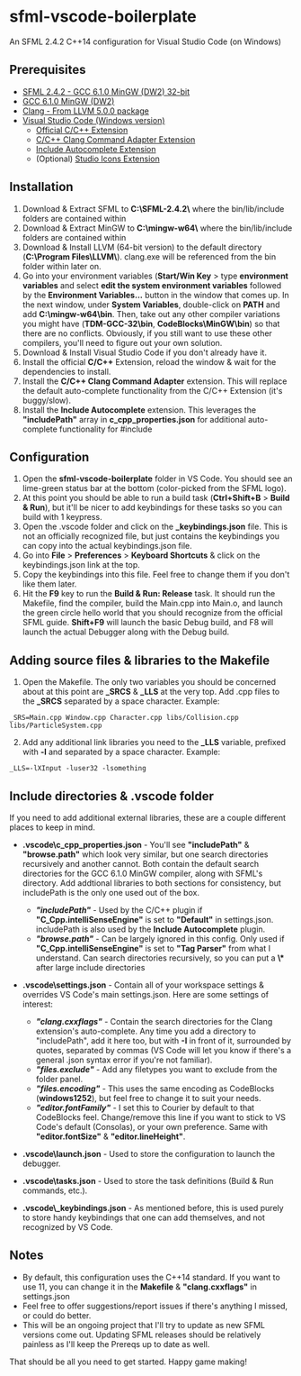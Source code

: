 # sfml-vscode-boilerplate
An SFML 2.4.2 C++14 configuration for Visual Studio Code (on Windows)

## Prerequisites

* [SFML 2.4.2 - GCC 6.1.0 MinGW (DW2) 32-bit](https://www.sfml-dev.org/files/SFML-2.4.2-windows-gcc-6.1.0-mingw-32-bit.zip)
* [GCC 6.1.0 MinGW (DW2)](https://sourceforge.net/projects/mingw-w64/files/Toolchains%20targetting%20Win32/Personal%20Builds/mingw-builds/6.1.0/threads-posix/dwarf/i686-6.1.0-release-posix-dwarf-rt_v5-rev0.7z/download)
* [Clang - From LLVM 5.0.0 package](http://releases.llvm.org/5.0.0/LLVM-5.0.0-win64.exe)
* [Visual Studio Code (Windows version)](https://code.visualstudio.com/download)
  * [Official C/C++ Extension](https://marketplace.visualstudio.com/items?itemName=ms-vscode.cpptools)
  * [C/C++ Clang Command Adapter Extension](https://marketplace.visualstudio.com/items?itemName=mitaki28.vscode-clang)
  * [Include Autocomplete Extension](https://marketplace.visualstudio.com/items?itemName=ajshort.include-autocomplete)
  * (Optional) [Studio Icons Extension](https://marketplace.visualstudio.com/items?itemName=jtlowe.vscode-icon-theme)

## Installation

1. Download & Extract SFML to **C:\\SFML-2.4.2\\** where the bin/lib/include folders are contained within
2. Download & Extract MinGW to **C:\\mingw-w64\\** where the bin/lib/include folders are contained within
3. Download & Install LLVM (64-bit version) to the default directory (**C:\\Program Files\\LLVM\\**). clang.exe will be referenced from the bin folder within later on.
4. Go into your environment variables (**Start/Win Key** > type **environment variables** and select **edit the system environment variables** followed by the **Environment Variables...** button in the window that comes up. In the next window, under **System Variables**, double-click on **PATH** and add **C:\mingw-w64\bin**. Then, take out any other compiler variations you might have (**TDM-GCC-32\bin**, **CodeBlocks\MinGW\bin**) so that there are no conflicts. Obviously, if you still want to use these other compilers, you'll need to figure out your own solution.
5. Download & Install Visual Studio Code if you don't already have it.
6. Install the official **C/C++** Extension, reload the window & wait for the dependencies to install.
7. Install the **C/C++ Clang Command Adapter** extension. This will replace the default auto-complete functionality from the C/C++ Extension (it's buggy/slow).
8. Install the **Include Autocomplete** extension. This leverages the **"includePath"** array in **c\_cpp\_properties.json** for additional auto-complete functionality for #include

## Configuration

1. Open the **sfml-vscode-boilerplate** folder in VS Code. You should see an lime-green status bar at the bottom (color-picked from the SFML logo).
2. At this point you should be able to run a build task (**Ctrl+Shift+B** > **Build & Run**), but it'll be nicer to add keybindings for these tasks so you can build with 1 keypress.
3. Open the .vscode folder and click on the **\_keybindings.json** file. This is not an officially recognized file, but just contains the keybindings you can copy into the actual keybindings.json file.
4. Go into **File** > **Preferences** > **Keyboard Shortcuts** & click on the keybindings.json link at the top.
5. Copy the keybindings into this file. Feel free to change them if you don't like them later.
6. Hit the **F9** key to run the **Build & Run: Release** task. It should run the Makefile, find the compiler, build the Main.cpp into Main.o, and launch the green circle hello world that you should recognize from the official SFML guide. **Shift+F9** will launch the basic Debug build, and F8 will launch the actual Debugger along with the Debug build.

## Adding source files & libraries to the Makefile

1. Open the Makefile. The only two variables you should be concerned about at this point are **\_SRCS** & **\_LLS** at the very top. Add .cpp files to the **\_SRCS** separated by a space character. Example:
```
_SRS=Main.cpp Window.cpp Character.cpp libs/Collision.cpp libs/ParticleSystem.cpp
```

2. Add any additional link libraries you need to the **\_LLS** variable, prefixed with **-l** and separated by a space character. Example:
```
_LLS=-lXInput -luser32 -lsomething
```

## Include directories & .vscode folder

If you need to add additional external libraries, these are a couple different places to keep in mind.

* **.vscode\\c\_cpp\_properties.json** - You'll see **"includePath"** & **"browse.path"** which look very similar, but one search directories recursively and another cannot. Both contain the default search directories for the GCC 6.1.0 MinGW compiler, along with SFML's directory. Add addtional libraries to both sections for consistency, but includePath is the only one used out of the box.
  * **_"includePath"_** - Used by the C/C++ plugin if **"C_Cpp.intelliSenseEngine"** is set to **"Default"** in settings.json. includePath is also used by the **Include Autocomplete** plugin.
  * **_"browse.path"_** - Can be largely ignored in this config. Only used if **"C_Cpp.intelliSenseEngine"** is set to **"Tag Parser"** from what I understand. Can search directories recursively, so you can put a **\\\*** after large include directories

* **.vscode\\settings.json** - Contain all of your workspace settings & overrides VS Code's main settings.json. Here are some settings of interest:
  * **_"clang.cxxflags"_** - Contain the search directories for the Clang extension's auto-complete. Any time you add a directory to "includePath", add it here too, but with **-I** in front of it, surrounded by quotes, separated by commas (VS Code will let you know if there's a general .json syntax error if you're not familiar).
  * **_"files.exclude"_** - Add any filetypes you want to exclude from the folder panel.
  * **_"files.encoding"_** - This uses the same encoding as CodeBlocks (**windows1252**), but feel free to change it to suit your needs.
  * **_"editor.fontFamily"_** - I set this to Courier by default to that CodeBlocks feel. Change/remove this line if you want to stick to VS Code's default (Consolas), or your own preference. Same with **"editor.fontSize"** & **"editor.lineHeight"**.

* **.vscode\\launch.json** - Used to store the configuration to launch the debugger.
* **.vscode\\tasks.json** - Used to store the task definitions (Build & Run commands, etc.).
* **.vscode\\_keybindings.json** - As mentioned before, this is used purely to store handy keybindings that one can add themselves, and not recognized by VS Code.

## Notes

* By default, this configuration uses the C++14 standard. If you want to use 11, you can change it in the **Makefile** & **"clang.cxxflags"** in settings.json
* Feel free to offer suggestions/report issues if there's anything I missed, or could do better.
* This will be an ongoing project that I'll try to update as new SFML versions come out. Updating SFML releases should be relatively painless as I'll keep the Prereqs up to date as well.


That should be all you need to get started. Happy game making!